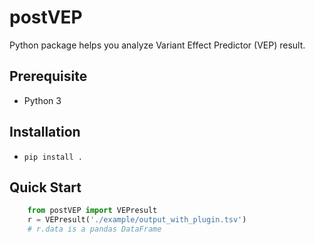 # postVEP

Python package helps you analyze Variant Effect Predictor (VEP) result.

## Prerequisite

- Python 3

## Installation

- `pip install .`

## Quick Start

``` python
    from postVEP import VEPresult
    r = VEPresult('./example/output_with_plugin.tsv')
    # r.data is a pandas DataFrame
```
